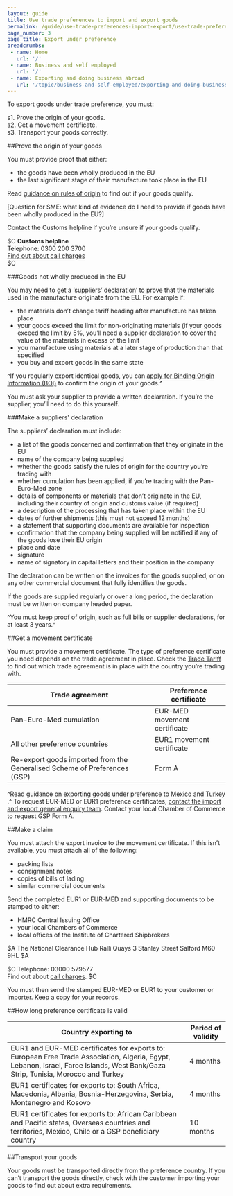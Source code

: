 ```yaml
---
layout: guide
title: Use trade preferences to import and export goods
permalink: /guide/use-trade-preferences-import-export/use-trade-preferences-export-goods.html
page_number: 3
page_title: Export under preference
breadcrumbs:
 - name: Home
   url: '/'
 - name: Business and self employed
   url: '/'
 - name: Exporting and doing business abroad
   url: '/topic/business-and-self-employed/exporting-and-doing-business-abroad.html'   
---
```


To export goods under trade preference, you must:

s1. Prove the origin of your goods.   
s2. Get a movement certificate.  
s3. Transport your goods correctly.   


##Prove the origin of your goods

You must provide proof that either:

- the goods have been wholly produced in the EU 
- the last significant stage of their manufacture took place in the EU

Read [guidance on rules of origin](https://www.gov.uk/government/publications/notice-828-tariff-preferences-rules-of-origin-for-various-countries/notice-828-tariff-preferences-rules-of-origin-for-various-countries#origin-conditions) to find out if your goods qualify. 

[Question for SME: what kind of evidence do I need to provide if goods have been wholly produced in the EU?]

Contact the Customs helpline if you’re unsure if your goods qualify. 

$C
**Customs helpline**   
Telephone: 0300 200 3700   
[Find out about call charges](/call-charges)   
$C


###Goods not wholly produced in the EU 

You may need to get a ‘suppliers’ declaration’ to prove that the materials used in the manufacture originate from the EU. For example if:

- the materials don’t change tariff heading after manufacture has taken place
- your goods exceed the limit for non-originating materials (if your goods exceed the limit by 5%, you’ll need a supplier declaration to cover the value of the materials in excess of the limit
- you manufacture using materials at a later stage of production than that specified
- you buy and export goods in the same state

^If you regularly export identical goods, you can [apply for Binding Origin Information (BOI)](/guide/use-trade-preferences-import-export/get-binding-origin-information.html) to confirm the origin of your goods.^

You must ask your supplier to provide a written declaration. If you’re the supplier, you’ll need to do this yourself. 

###Make a suppliers' declaration

The suppliers’ declaration must include:

- a list of the goods concerned and confirmation that they originate in the EU
- name of the company being supplied
- whether the goods satisfy the rules of origin for the country you’re trading with
- whether cumulation has been applied, if you’re trading with the Pan-Euro-Med zone
- details of components or materials that don’t originate in the EU, including their country of origin and customs value (if required)
- a description of the processing that has taken place within the EU
- dates of further shipments (this must not exceed 12 months) 
- a statement that supporting documents are available for inspection
- confirmation that the company being supplied will be notified if any of the goods lose their EU origin
- place and date
- signature
- name of signatory in capital letters and their position in the company

The declaration can be written on the invoices for the goods supplied, or on any other commercial document that fully identifies the goods. 

If the goods are supplied regularly or over a long period, the declaration must be written on company headed paper.

^You must keep proof of origin, such as full bills or supplier declarations, for at least 3 years.^

##Get a movement certificate

You must provide a movement certificate. The type of preference certificate you need depends on the trade agreement in place. Check the [Trade Tariff](/link) to find out which trade agreement is in place with the country you’re trading with. 

Trade agreement | Preference certificate
-|-
Pan-Euro-Med cumulation | EUR-MED movement certificate
All other preference countries | EUR1 movement certificate
Re-export goods imported from the Generalised Scheme of Preferences (GSP) | Form A 
^Read guidance on exporting goods under preference to [Mexico](https://www.gov.uk/government/publications/notice-832-tariff-preferences-rules-of-origin-for-mexico/notice-832-tariff-preferences-rules-of-origin-for-mexico) and [Turkey](https://www.gov.uk/government/publications/notice-812-european-community-preferences-trade-with-turkey) .^
To request EUR-MED or EUR1 preference certificates, [contact the import and export general enquiry team](https://www.gov.uk/government/organisations/hm-revenue-customs/contact/customs-international-trade-and-excise-enquiries). Contact your local Chamber of Commerce to request GSP Form A.

##Make a claim

You must attach the export invoice to the movement certificate. If this isn’t available, you must attach all of the following:

- packing lists
- consignment notes
- copies of bills of lading
- similar commercial documents

Send the completed EUR1 or EUR-MED and supporting documents to be stamped to either:

- HMRC Central Issuing Office
- your local Chambers of Commerce
- local offices of the Institute of Chartered Shipbrokers

$A
The National Clearance Hub
Ralli Quays
3 Stanley Street
Salford
M60 9HL
$A

$C
Telephone: 03000 579577   
Find out about [call charges](/call-charges).
$C

You must then send the stamped EUR-MED or EUR1 to your customer or importer. Keep a copy for your records.

##How long preference certificate is valid

Country exporting to | Period of validity
-|-
EUR1 and EUR-MED certificates for exports to: European Free Trade Association, Algeria, Egypt, Lebanon, Israel, Faroe Islands, West Bank/Gaza Strip, Tunisia, Morocco and Turkey | 4 months
EUR1 certificates for exports to: South Africa, Macedonia, Albania, Bosnia-Herzegovina, Serbia, Montenegro and Kosovo | 4 months
EUR1 certificates for exports to: African Caribbean and Pacific states, Overseas countries and territories, Mexico, Chile or a GSP beneficiary country | 10 months

##Transport your goods

Your goods must be transported directly from the preference country. If you can’t transport the goods directly, check with the customer importing your goods to find out about extra requirements. 

